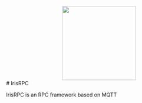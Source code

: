 <div align="center">
  <a href="http://tianshou.readthedocs.io"><img width="200px" height="auto" src="https://github.com/user-attachments/assets/3703e5ed-0aef-4143-b2f4-e32760cccd06"></a>
</div>
# IrisRPC

IrisRPC is an RPC framework based on MQTT
